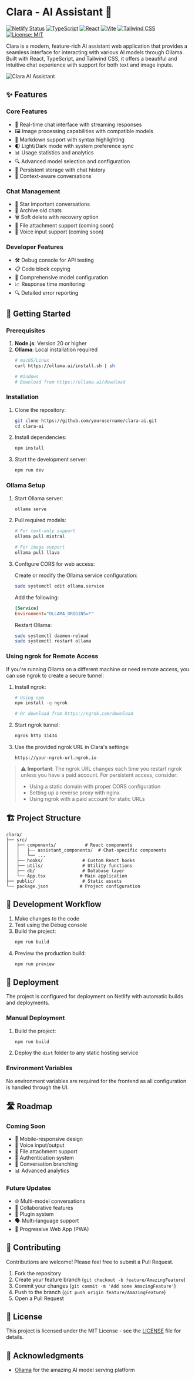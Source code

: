 # Clara - AI Assistant 🤖

[![Netlify Status](https://api.netlify.com/api/v1/badges/clara-ollama/deploy-status)](https://clara-ollama.netlify.app)
[![TypeScript](https://img.shields.io/badge/TypeScript-5.5.3-blue.svg)](https://www.typescriptlang.org/)
[![React](https://img.shields.io/badge/React-18.3.1-blue.svg)](https://reactjs.org/)
[![Vite](https://img.shields.io/badge/Vite-5.4.2-646CFF.svg)](https://vitejs.dev/)
[![Tailwind CSS](https://img.shields.io/badge/Tailwind_CSS-3.4.1-38B2AC.svg)](https://tailwindcss.com/)
[![License: MIT](https://img.shields.io/badge/License-MIT-yellow.svg)](https://opensource.org/licenses/MIT)

Clara is a modern, feature-rich AI assistant web application that provides a seamless interface for interacting with various AI models through Ollama. Built with React, TypeScript, and Tailwind CSS, it offers a beautiful and intuitive chat experience with support for both text and image inputs.

![Clara AI Assistant](https://source.unsplash.com/random/1200x630/?ai,technology)

## ✨ Features

### Core Features
- 💬 Real-time chat interface with streaming responses
- 🖼️ Image processing capabilities with compatible models
- 📝 Markdown support with syntax highlighting
- 🌓 Light/Dark mode with system preference sync
- 📊 Usage statistics and analytics
- 🔍 Advanced model selection and configuration
- 💾 Persistent storage with chat history
- 🎯 Context-aware conversations

### Chat Management
- 🔖 Star important conversations
- 📁 Archive old chats
- 🗑️ Soft delete with recovery option
- 📎 File attachment support (coming soon)
- 🎤 Voice input support (coming soon)

### Developer Features
- 🛠️ Debug console for API testing
- 📋 Code block copying
- 🔧 Comprehensive model configuration
- 📈 Response time monitoring
- 🔍 Detailed error reporting

## 🚀 Getting Started

### Prerequisites

1. **Node.js**: Version 20 or higher
2. **Ollama**: Local installation required
   ```bash
   # macOS/Linux
   curl https://ollama.ai/install.sh | sh
   
   # Windows
   # Download from https://ollama.ai/download
   ```

### Installation

1. Clone the repository:
   ```bash
   git clone https://github.com/yourusername/clara-ai.git
   cd clara-ai
   ```

2. Install dependencies:
   ```bash
   npm install
   ```

3. Start the development server:
   ```bash
   npm run dev
   ```

### Ollama Setup

1. Start Ollama server:
   ```bash
   ollama serve
   ```

2. Pull required models:
   ```bash
   # For text-only support
   ollama pull mistral
   
   # For image support
   ollama pull llava
   ```

3. Configure CORS for web access:

   Create or modify the Ollama service configuration:
   ```bash
   sudo systemctl edit ollama.service
   ```

   Add the following:
   ```ini
   [Service]
   Environment="OLLAMA_ORIGINS=*"
   ```

   Restart Ollama:
   ```bash
   sudo systemctl daemon-reload
   sudo systemctl restart ollama
   ```

### Using ngrok for Remote Access

If you're running Ollama on a different machine or need remote access, you can use ngrok to create a secure tunnel:

1. Install ngrok:
   ```bash
   # Using npm
   npm install -g ngrok
   
   # Or download from https://ngrok.com/download
   ```

2. Start ngrok tunnel:
   ```bash
   ngrok http 11434
   ```

3. Use the provided ngrok URL in Clara's settings:
   ```
   https://your-ngrok-url.ngrok.io
   ```

> ⚠️ **Important**: The ngrok URL changes each time you restart ngrok unless you have a paid account. For persistent access, consider:
> - Using a static domain with proper CORS configuration
> - Setting up a reverse proxy with nginx
> - Using ngrok with a paid account for static URLs

## 🏗️ Project Structure

```
clara/
├── src/
│   ├── components/           # React components
│   │   ├── assistant_components/  # Chat-specific components
│   │   └── ...
│   ├── hooks/               # Custom React hooks
│   ├── utils/               # Utility functions
│   ├── db/                  # Database layer
│   └── App.tsx             # Main application
├── public/                  # Static assets
└── package.json            # Project configuration
```

## 🔄 Development Workflow

1. Make changes to the code
2. Test using the Debug console
3. Build the project:
   ```bash
   npm run build
   ```
4. Preview the production build:
   ```bash
   npm run preview
   ```

## 🚢 Deployment

The project is configured for deployment on Netlify with automatic builds and deployments.

### Manual Deployment

1. Build the project:
   ```bash
   npm run build
   ```

2. Deploy the `dist` folder to any static hosting service

### Environment Variables

No environment variables are required for the frontend as all configuration is handled through the UI.

## 🛣️ Roadmap

### Coming Soon
- 📱 Mobile-responsive design
- 🎤 Voice input/output
- 📎 File attachment support
- 🔐 Authentication system
- 🔄 Conversation branching
- 📊 Advanced analytics

### Future Updates
- 🌐 Multi-model conversations
- 🤝 Collaborative features
- 🔌 Plugin system
- 🗣️ Multi-language support
- 📱 Progressive Web App (PWA)

## 🤝 Contributing

Contributions are welcome! Please feel free to submit a Pull Request.

1. Fork the repository
2. Create your feature branch (`git checkout -b feature/AmazingFeature`)
3. Commit your changes (`git commit -m 'Add some AmazingFeature'`)
4. Push to the branch (`git push origin feature/AmazingFeature`)
5. Open a Pull Request

## 📝 License

This project is licensed under the MIT License - see the [LICENSE](LICENSE) file for details.

## 🙏 Acknowledgments

- [Ollama](https://ollama.ai/) for the amazing AI model serving platform